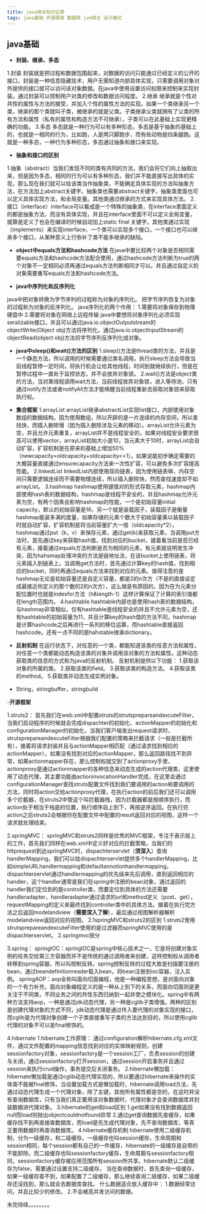 ```yaml
---
title: java相关知识记录
tags: java基础 开源框架 数据库 jvm相关 设计模式
---
```


 


 ## java基础 ##
 

 - **封装、继承、多态**
 

 
 1.封装
封装就是把过程和数据包围起来，对数据的访问只能通过已经定义的公开的接口，封装是一种信息隐藏技术，用户无需知道内部具体实现，只需要调用对象对外提供的接口就可以访问该对象数据。在java中使用设置访问权限来控制来实现封装。通过封装可以控制用户对类的修改和数据访问程度。
2.继承
继承就是个性对共性的属性与方法的接受，并加入个性的属性方法的实现。如果一个类继承另一个类，继承的那个类就叫子类，被继承的就是父类。子类继承父类就拥有了父类的所有方法和属性（私有的属性和构造方法不可继承），子类可以在此基础上实现更精确的功能。
3.多态
多态就是一种行为可以有多种形态，多态是基于抽象的基础上的，也就是一相同的行为，比如跑，人是两只脚跑步，而有些动物是四条腿跑。这就是一种多态，一种行为多种形态，多态通过抽象和接口来实现。


 - **抽象和接口的区别**
 


 1.抽象（abstract）当我们发现不同的类有共同的方法，我们会将它们向上抽取出来，但是因为多态，相同的行为可以有多种形态，我们并不能直接写出具体的实现，那么现在我们就可以给该类当作抽象类，不能确定具体实现的方法叫抽象方法，在方法加上abstract关键字。抽象类也需要abstract关键字，抽象类里面也可以定义具体实现方法，和全局变量。其他类通过继承的方式来实现具体方法。
 2.接口（interface）interface可以看成是一个特殊的抽象类，在interface里面定义的都是抽象方法，而没有具体实现，并且在interface里面不可以定义全局变量，就算是定义了也会在编译的时候自动加上static final 关键字。其他类通过实现（implements）来实现interface，一个类可以实现多个接口，一个接口也可以继承多个接口，从某种意义上行弥补了类不能多继承的缺陷。
 
 - **object中equals方法和hashcode方法**
 在java中要比较两个对象是否相同需要equals方法和hashcode方法配合使用，通过hashcode方法判断为true的两个对象不一定相同必须再通过equals方法判断相同才可以。并且通过自定义的对象需要重写equals方法和hashcode方法。
 
 - **java中序列化和反序列化**
 
 java中把对象转换为字节序列的过程称为对象的序列化。
 把字节序列恢复为对象的过程称为对象的反序列化。
 java序列化的两个作用：
 1.需要将对象保存到物理硬盘中
 2.需要将对象在网络上远程传输 
java中要想将对象序列化必须实现seralizable接口，并且可以通过java.io.objectOutputstream的objectWrite(Object obj)方法将序列化，通过java.io.objectInputStream的objectRead(object obj)方法将字节序列反序列化成对象。
 - **java中sleep()和wait()方法的区别**
 1.sleep()方法是thread类的方法，并且是一个静态方法，所以调用的时候需要通过类名调用。执行sleep方法会导致当前线程暂停一定时间，将执行机会让给其他线程，时间到就继续执行，但是在暂停过程中一直处于监控状态，并不会放弃对象锁。
 2.wait()方法是object类的方法，当对某线程调用wait方法，当前线程放弃对象锁，进入等待池，只有通过notify方法或者notifyAll方法才能唤醒当前线程重新去获取对象锁来获取执行权。
 - **集合框架**
 1.arrayList
arrayList继承abstractList实现list接口，内部使用对象数组的数据结构。因为使用数组，所以开辟的是一片连续的内存空间，所以查找快，而插入删除慢（因为插入删除涉及元素的移动）。arrayList允许元素为空，并且允许元素重复，arrayList并不是线程安全的，如果对线程安全要求很高可以使用vector，arrayList初始大小是10，当元素大于10时，arrayList会自动扩容，扩容机制是在原来的基础上增加50%（newcapacity=oldcapacity+oldcapacity<<1）。如果说能初步确定需要的大概容量直接通过ensurecapacity方法来一次性扩容，可以避免多次扩容提高性能。
 2.linkedList
linkedList内部使用双向链表，因为使用链表嘛，内存空间只需要逻辑连续而不需要物理连续，所以插入删除快，然而查找速度却不如arrayList。
 3.hashmap
hashmap使用键值对的形式存取元素，hashmap内部使用hash表的数据结构，hashmap是线程不安全的，并且hashmap允许元素为空，有两个因素会影响hashmap的性能，一个是初始容量initial capacity，默认的初始容量是16，另一个就是装载因子，装载因子是衡量hashmap能装多满的度量，如果存储的元素个数大于初始容量乘以装载因子时就自动扩容，扩容机制是将当前容量扩大一倍（oldcapacity*2），hashmap通过put（k，v）来保存元素，通过get(k)来获取元素，当调用put方法时，首先通过key来获取hash值，找到对应的bucket，接着看当前是否已经有元素，接着通过equals方法判断是否为相同的元素，有元素就说明发生冲突，因为hahsmap处理冲突的方法是链地址法，在该bucket上使用链表，将元素插入到链表上。当调用get方法时，首先通过计算key的hash值，找到相应的bucket，同时再通过equals方法来找到对应的元素。值得注意的是hashmap无论是初始容量还是自定义容量，都是2的n次方（不是的直接设定成最接近你定义的那个数的2的n次方），这么做是有原因的，因为在为元素分配位置时也就是indexfor方法（h&length-1）这样计算保证了计算的索引值都在length范围内。
 4.hashtable
hashtable内部也是使用hash表的数据结构，与hashmap非常相似，仅有hashtable是线程安全的并且不允许元素为空，还有hashtable的初始容量为11，并且计算key的hash值的方法不同，hashmap是计算hashcode之后再进行一系列的移位运算，而hashtable直接返回hashcode。还有一点不同的是hahstable继承dictionary。

 

 - **反射机制**
 在运行状态下，对任意的一个类，都能知道该类的任意方法和属性，对任意一个类都能动态构造该类的对象并调用该对象的方法和属性。这种动态获取类的信息的方式称为java的反射机制。
反射机制提供以下功能：
1.获取该对象的所属的类。
2.获取该类的field。
3.获取该类的构造方法。
4.获取该类的method。
5.获取类并动态生成实例对象。

 

 - String，stringbuffer，stringbuild
 

 -**开源框架**

  1.struts2：
首先我们在web.xml中配置struts的strutsprepareandexcuteFilter，当我们启动程序的时候就会完成dispachter的初始化、actionMapper的初始化和configurationManager的初始化，当我们客户端发出request请求时，strutsprepareandexcuteFilter根据我们配置的策略来拦截请求（一般是拦截所有），接着将请求封装并且与actionMapper相匹配（通过请求找到相应的actionMapper），如果没有找到对应的actionMapper，那么返回路径找不到异常，如果actionmapper存在，那么控制权就交到了actionproxy手里，actionproxy是通过actionmapper的各种信息来动态生成的action代理类，这里使用了动态代理，其主要功能由actioninvocationHandler完成，在这里会通过configurationManager查找struts配置文件找到我们要调用的action和要调用的方法，同时将action交给actionproxy代理，在执行action的前后我们还可以调用多个拦截器，在struts2中管这个叫拦截器栈，因为拦截器都是按顺序执行，而action处于相当于栈底的位置，执行顺序自上到下，再按逆序返回。在执行完action之后struts2会根据你在配置文件中配置的result返回对应的视图，这样一个请求就处理结束。

 2.springMVC：
 springMVC和struts2同样是优秀的MVC框架，专注于表示层上的工作，首先我们同样在web.xml中定义好对应的拦截策略，当我们的httprequest到达springMVC时，dispachterservlet（**须深入**）查询handlerMapping，我们可以给dispachterservlet提供多个handlerMapping，比如simpleURLhandlermapping和defaultannotionhandlermapping，dispachterservlet通过handlermapping的优先级来先后调用，直到返回相应的handler，这个handler通常是我们在spring中注册的bean对象，通过返回的handler我们定位到的是controller类，而要定位到具体的方法还需要handleradapter，handleradapter通过请求的url和method定义（post、get），requestMapping的定义来最终找到controller类中的具体方法。接着在执行完方法之后返回modelandview（**需要深入了解**），最后通过视图解析器解析modelandview返回对应的视图。
 2.1springMVC和struts2的区别
 1.struts2使用strutsprepareandexcuteFilter使用的是过滤器而springMVC使用的是dispachterservlet。
 2.springmvc按分
 
 
 
 3.spring：
 springIOC：springIOC是spring中核心技术之一，它是将创建对象实例的任务交给第三方容器而并不是传统的通过调用者来创建，这样控制权从调用者转移到spring容器，所以叫控制反转。spring控制反转的过程大致是扫描要注册的bean，通过beandefinitionreader载入bean，将bean注册到ioc容器，注入实例。
 springAOP：aop全称叫面向切面编程，他是一种编程思想，是对面向对象的一个有力补充，面向对象编程定义的是一种从上到下的关系，而面向切面则是更关注于不同类，不同业务之间的共性东西归纳到一起并使之模块化。spring中有两种方法支持aop，一种是通过jdk动态代理，另一种是cglib子类增强。两种的区别是创建代理对象的方式不同，jdk动态代理是通过传入要代理的对象实现的接口，而cglib是为代理对象创建一个子类直接重写子类的方法达到目的，所以使用cglib代理的对象不可以是final修饰的。
 
 4.hibernate
 1.hibernate工作原理：
 通过configuration解析hibernate.cfg.xml文件，通过文件配置的mapping信息找到对应的实体映射规则，创建sessionfactory对象，sessionfactory是一个session工厂，负责session的创建与关闭，通过sessionfactory打开session，通过session开启事务并且通过session来执行crud操作，事务提交后关闭事务。
 2.hibernate懒加载：
 hibernate懒加载是通过cglib动态代理实现的，所以要通过hibernate来操作的实体类不能被final修饰，当设置加载方式是懒加载时，hibernate调用load方法，先通过动态代理生成一个代理对象，除了主键，其他所有属性都是空的，在这时并没有查询数据库，只有当我们真正要用该对象数据时，代理对象才会查询数据库并封装数据进代理对象。
 3.hibernate的get和load区别
  1.get如果没有找到数据返回null而load则抛出objectcouldnotfound异常
  2.通过get查询数据先查缓存，如果缓存找不到再直接查数据库，而load是先生成代理对象，先不查询数据库，等真正要用数据时再查询数据库。
 4.hibernate缓存机制
 hibernate使用二级缓存机制，分为一级缓存，和二级缓存。一级缓存也叫session缓存，生命周期和session相同，每个session都有自己的一件缓存，hibernate的一级缓存是自带的不能卸除。而二级缓存也叫sessionfactory缓存，生命周期与sessionfactory相同，sessionfactory缓存被应用范围所有session所共享。hibernate默认二级缓存为false，需要通过设置支持二级缓存。
 当在查询数据时，首先查询一级缓存，如果一级缓存查不到，如果配置了二级缓存，那么继续查询二级缓存，如果二级缓存还没找到，那么就会去数据库查找。
 什么数据适合放入缓存中：
 1.数据经常访问，并且比较少的修改。
 2.不会被高并发访问的数据。

 未完待续。。。。。。。。
